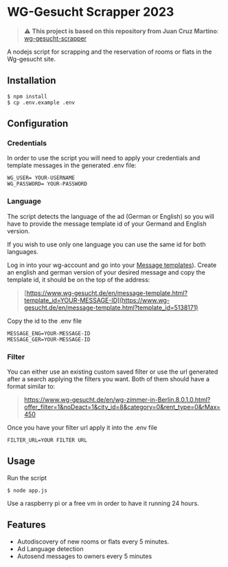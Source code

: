 # WG-Gesucht Scrapper 2023

> :warning: **This project is based on this repository from Juan Cruz Martino**: [wg-gesucht-scrapper](https://github.com/juancruzmartino/wg-gesucht-scrapper)

A nodejs script for scrapping and the reservation of rooms or flats in the Wg-gesucht site.


## Installation

    $ npm install
    $ cp .env.example .env



## Configuration

### Credentials
In order to use the script you will need to apply your credentials and template messages in the generated .env file:

    WG_USER= YOUR-USERNAME
    WG_PASSWORD= YOUR-PASSWORD

### Language
The script detects the language of  the ad (German or English) so you will have to provide the message template id of your Germand and English version.

If you wish to use only one language you can use the same id for both languages.

Log in into your wg-account and go into your [Message templates](https://www.wg-gesucht.de/en/mein-wg-gesucht-message-templates.html)). Create an english and german version of your desired message and copy the template id, it should be on the top of the address:
> [https://www.wg-gesucht.de/en/message-template.html?template_id=YOUR-MESSAGE-ID](https://www.wg-gesucht.de/en/message-template.html?template_id=5138171)

Copy the id to the .env file

    MESSAGE_ENG=YOUR-MESSAGE-ID
    MESSAGE_GER=YOUR-MESSAGE-ID
    
### Filter
You can either use an existing custom saved filter or use the url generated after a search applying the filters you want. Both of them should have a format similar to:

> https://www.wg-gesucht.de/en/wg-zimmer-in-Berlin.8.0.1.0.html?offer_filter=1&noDeact=1&city_id=8&category=0&rent_type=0&rMax=450

Once you have your filter url apply it into the .env file

    FILTER_URL=YOUR FILTER URL

## Usage

Run the script

    $ node app.js

Use a raspberry pi or a free vm in order to have it running 24 hours.

## Features

 - Autodiscovery of new rooms or flats every 5 minutes.
 - Ad Language detection
 - Autosend messages to owners every 5 minutes
